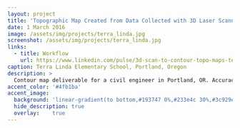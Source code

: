 ```yaml
---
layout: project
title: 'Topographic Map Created from Data Collected with 3D Laser Scanner'
date: 1 March 2016
image: /assets/img/projects/terra_linda.jpg
screenshot: /assets/img/projects/terra_linda.jpg
links:
  - title: Workflow
    url: https://www.linkedin.com/pulse/3d-scan-to-contour-topo-maps-terra-linda-paul-tice/
caption: Terra Linda Elementary School, Portland, Oregon
description: >
  Contour map deliverable for a civil engineer in Portland, OR. Accuracy of 3D model within 0.25"; 1' contour lines
accent_color: '#4fb1ba'
accent_image:
  background: 'linear-gradient(to bottom,#193747 0%,#233e4c 30%,#3c929e 50%,#d5d5d4 70%,#cdccc8 100%)'
  hide_description: true
  overlay:    true
---
```

